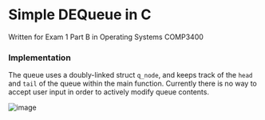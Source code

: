 # Simple DEQueue in C
Written for Exam 1 Part B in Operating Systems COMP3400

### Implementation
The queue uses a doubly-linked struct `q_node`, and keeps track of the `head` and `tail` of the queue within the main function. Currently there is no way to accept user input in order to actively modify queue contents.

![image](https://user-images.githubusercontent.com/18680869/197316338-2b25c1da-5418-4556-8cd9-c856de7ae537.png)
